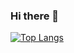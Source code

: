 ### Hi there 👋 

[![Top Langs](https://github-readme-stats.vercel.app/api/top-langs/?username=xk999&layout=compact)](https://github.com/xk999/github-readme-stats)

<!--
**xk999/xk999** is a ✨ _special_ ✨ repository because its `README.md` (this file) appears on your GitHub profile.

Here are some ideas to get you started:

- 🔭 I’m currently working on ...
- 🌱 I’m currently learning ...
- 👯 I’m looking to collaborate on ...
- 🤔 I’m looking for help with ...
- 💬 Ask me about ...
- 📫 How to reach me: ...
- 😄 Pronouns: ...
- ⚡ Fun fact: ...
-->
